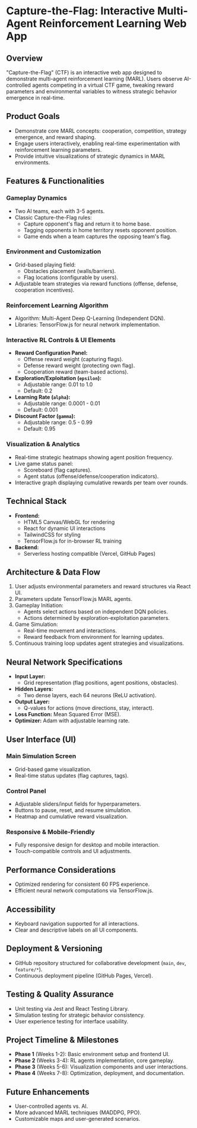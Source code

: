# Capture-the-Flag: Interactive Multi-Agent Reinforcement Learning Web App

## Overview
"Capture-the-Flag" (CTF) is an interactive web app designed to demonstrate multi-agent reinforcement learning (MARL). Users observe AI-controlled agents competing in a virtual CTF game, tweaking reward parameters and environmental variables to witness strategic behavior emergence in real-time.

## Product Goals
- Demonstrate core MARL concepts: cooperation, competition, strategy emergence, and reward shaping.
- Engage users interactively, enabling real-time experimentation with reinforcement learning parameters.
- Provide intuitive visualizations of strategic dynamics in MARL environments.

## Features & Functionalities

### Gameplay Dynamics
- Two AI teams, each with 3-5 agents.
- Classic Capture-the-Flag rules:
  - Capture opponent's flag and return it to home base.
  - Tagging opponents in home territory resets opponent position.
  - Game ends when a team captures the opposing team's flag.

### Environment and Customization
- Grid-based playing field:
  - Obstacles placement (walls/barriers).
  - Flag locations (configurable by users).
- Adjustable team strategies via reward functions (offense, defense, cooperation incentives).

### Reinforcement Learning Algorithm
- Algorithm: Multi-Agent Deep Q-Learning (Independent DQN).
- Libraries: TensorFlow.js for neural network implementation.

### Interactive RL Controls & UI Elements
- **Reward Configuration Panel:**
  - Offense reward weight (capturing flags).
  - Defense reward weight (protecting own flag).
  - Cooperation reward (team-based actions).
- **Exploration/Exploitation (`epsilon`):**
  - Adjustable range: 0.01 to 1.0
  - Default: 0.2
- **Learning Rate (`alpha`):**
  - Adjustable range: 0.0001 - 0.01
  - Default: 0.001
- **Discount Factor (`gamma`):**
  - Adjustable range: 0.5 - 0.99
  - Default: 0.95

### Visualization & Analytics
- Real-time strategic heatmaps showing agent position frequency.
- Live game status panel:
  - Scoreboard (flag captures).
  - Agent status (offense/defense/cooperation indicators).
- Interactive graph displaying cumulative rewards per team over rounds.

## Technical Stack
- **Frontend:**
  - HTML5 Canvas/WebGL for rendering
  - React for dynamic UI interactions
  - TailwindCSS for styling
  - TensorFlow.js for in-browser RL training
- **Backend:**
  - Serverless hosting compatible (Vercel, GitHub Pages)

## Architecture & Data Flow
1. User adjusts environmental parameters and reward structures via React UI.
2. Parameters update TensorFlow.js MARL agents.
3. Gameplay Initiation:
   - Agents select actions based on independent DQN policies.
   - Actions determined by exploration-exploitation parameters.
4. Game Simulation:
   - Real-time movement and interactions.
   - Reward feedback from environment for learning updates.
5. Continuous training loop updates agent strategies and visualizations.

## Neural Network Specifications
- **Input Layer:**
  - Grid representation (flag positions, agent positions, obstacles).
- **Hidden Layers:**
  - Two dense layers, each 64 neurons (ReLU activation).
- **Output Layer:**
  - Q-values for actions (move directions, stay, interact).
- **Loss Function:** Mean Squared Error (MSE).
- **Optimizer:** Adam with adjustable learning rate.

## User Interface (UI)
### Main Simulation Screen
- Grid-based game visualization.
- Real-time status updates (flag captures, tags).

### Control Panel
- Adjustable sliders/input fields for hyperparameters.
- Buttons to pause, reset, and resume simulation.
- Heatmap and cumulative reward visualization.

### Responsive & Mobile-Friendly
- Fully responsive design for desktop and mobile interaction.
- Touch-compatible controls and UI adjustments.

## Performance Considerations
- Optimized rendering for consistent 60 FPS experience.
- Efficient neural network computations via TensorFlow.js.

## Accessibility
- Keyboard navigation supported for all interactions.
- Clear and descriptive labels on all UI components.

## Deployment & Versioning
- GitHub repository structured for collaborative development (`main`, `dev`, `feature/*`).
- Continuous deployment pipeline (GitHub Pages, Vercel).

## Testing & Quality Assurance
- Unit testing via Jest and React Testing Library.
- Simulation testing for strategic behavior consistency.
- User experience testing for interface usability.

## Project Timeline & Milestones
- **Phase 1** (Weeks 1-2): Basic environment setup and frontend UI.
- **Phase 2** (Weeks 3-4): RL agents implementation, core gameplay.
- **Phase 3** (Weeks 5-6): Visualization components and user interactions.
- **Phase 4** (Weeks 7-8): Optimization, deployment, and documentation.

## Future Enhancements
- User-controlled agents vs. AI.
- More advanced MARL techniques (MADDPG, PPO).
- Customizable maps and user-generated scenarios.

